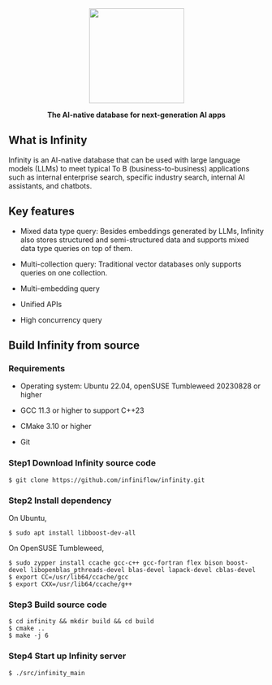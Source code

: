 <div align="center">
  <img width="187" src="https://user-images.githubusercontent.com/93570324/234292265-889228a8-7a68-4e2d-b891-f75262410af1.png"/>
</div>

<p align="center">
    <b>The AI-native database for next-generation AI apps</b>
</p>

## What is Infinity

Infinity is an AI-native database that can be used with large language models (LLMs) to meet typical To B (business-to-business) applications such as internal enterprise search, specific industry search, internal AI assistants, and chatbots. 

## Key features

- Mixed data type query: Besides embeddings generated by LLMs, Infinity also stores structured and semi-structured data and supports mixed data type queries on top of them. 

- Multi-collection query: Traditional vector databases only supports queries on one collection. 

- Multi-embedding query

- Unified APIs

- High concurrency query

## Build Infinity from source
### Requirements

-   Operating system: Ubuntu 22.04,  openSUSE Tumbleweed 20230828 or higher

-   GCC 11.3 or higher to support C++23

-   CMake 3.10 or higher

-   Git

### Step1 Download Infinity source code

```shell
$ git clone https://github.com/infiniflow/infinity.git
```

### Step2 Install dependency

On Ubuntu,
```shell
$ sudo apt install libboost-dev-all
```

On OpenSUSE Tumbleweed,
```shell
$ sudo zypper install ccache gcc-c++ gcc-fortran flex bison boost-devel libopenblas_pthreads-devel blas-devel lapack-devel cblas-devel
$ export CC=/usr/lib64/ccache/gcc
$ export CXX=/usr/lib64/ccache/g++
```

### Step3 Build source code

```shell
$ cd infinity && mkdir build && cd build
$ cmake ..
$ make -j 6
```

### Step4 Start up Infinity server

```shell
$ ./src/infinity_main
```
